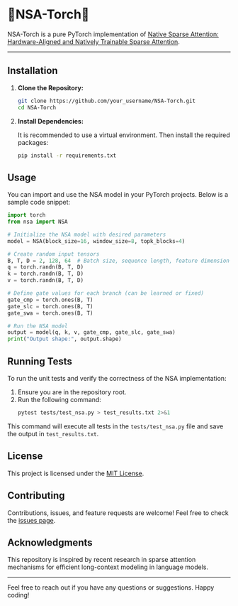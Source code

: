 # 🐋NSA-Torch🐋

NSA-Torch is a pure PyTorch implementation of [Native Sparse Attention: Hardware-Aligned and Natively Trainable Sparse Attention](https://arxiv.org/abs/2502.11089).


---

## Installation

1. **Clone the Repository:**

   ```bash
   git clone https://github.com/your_username/NSA-Torch.git
   cd NSA-Torch
   ```
2. **Install Dependencies:**

   It is recommended to use a virtual environment. Then install the required packages:
   ```bash
   pip install -r requirements.txt
   ```

## Usage

You can import and use the NSA model in your PyTorch projects. Below is a sample code snippet:

```python
import torch
from nsa import NSA

# Initialize the NSA model with desired parameters
model = NSA(block_size=16, window_size=8, topk_blocks=4)

# Create random input tensors
B, T, D = 2, 128, 64  # Batch size, sequence length, feature dimension
q = torch.randn(B, T, D)
k = torch.randn(B, T, D)
v = torch.randn(B, T, D)

# Define gate values for each branch (can be learned or fixed)
gate_cmp = torch.ones(B, T)
gate_slc = torch.ones(B, T)
gate_swa = torch.ones(B, T)

# Run the NSA model
output = model(q, k, v, gate_cmp, gate_slc, gate_swa)
print("Output shape:", output.shape)

```

## Running Tests

To run the unit tests and verify the correctness of the NSA implementation:

1. Ensure you are in the repository root.
2. Run the following command:
	```bash  
	pytest tests/test_nsa.py > test_results.txt 2>&1
	```

This command will execute all tests in the `tests/test_nsa.py` file and save the output in `test_results.txt`.

## License

This project is licensed under the [MIT License](LICENSE).

## Contributing

Contributions, issues, and feature requests are welcome! Feel free to check the [issues page](https://github.com/artyomche9/NSA-Torch/issues).

## Acknowledgments

This repository is inspired by recent research in sparse attention mechanisms for efficient long-context modeling in language models.

---
Feel free to reach out if you have any questions or suggestions. Happy coding!